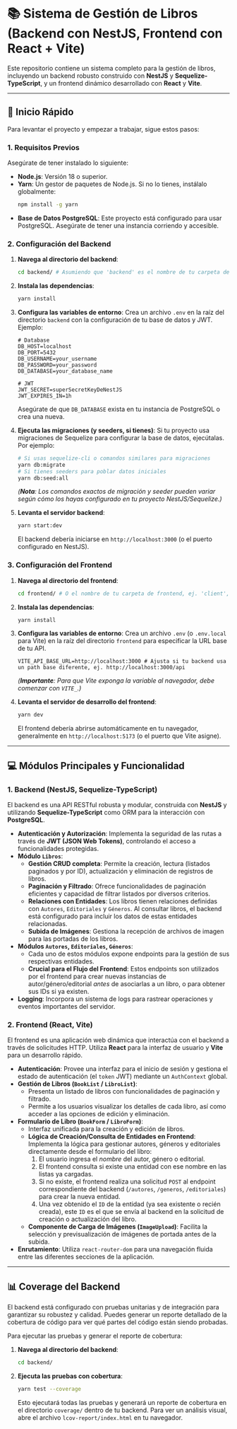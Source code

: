 # 📚 Sistema de Gestión de Libros (Backend con NestJS, Frontend con React + Vite)

Este repositorio contiene un sistema completo para la gestión de libros, incluyendo un backend robusto construido con **NestJS** y **Sequelize-TypeScript**, y un frontend dinámico desarrollado con **React** y **Vite**.

---

## 🚀 Inicio Rápido

Para levantar el proyecto y empezar a trabajar, sigue estos pasos:

### 1. Requisitos Previos

Asegúrate de tener instalado lo siguiente:

* **Node.js**: Versión 18 o superior.
* **Yarn**: Un gestor de paquetes de Node.js. Si no lo tienes, instálalo globalmente:
    ```bash
    npm install -g yarn
    ```
* **Base de Datos PostgreSQL**: Este proyecto está configurado para usar PostgreSQL. Asegúrate de tener una instancia corriendo y accesible.

### 2. Configuración del Backend

1.  **Navega al directorio del backend**:
    ```bash
    cd backend/ # Asumiendo que 'backend' es el nombre de tu carpeta de backend
    ```
2.  **Instala las dependencias**:
    ```bash
    yarn install
    ```
3.  **Configura las variables de entorno**:
    Crea un archivo `.env` en la raíz del directorio `backend` con la configuración de tu base de datos y JWT. Ejemplo:
    ```env
    # Database
    DB_HOST=localhost
    DB_PORT=5432
    DB_USERNAME=your_username
    DB_PASSWORD=your_password
    DB_DATABASE=your_database_name

    # JWT
    JWT_SECRET=superSecretKeyDeNestJS
    JWT_EXPIRES_IN=1h
    ```
    Asegúrate de que `DB_DATABASE` exista en tu instancia de PostgreSQL o crea una nueva.

4.  **Ejecuta las migraciones (y seeders, si tienes)**:
    Si tu proyecto usa migraciones de Sequelize para configurar la base de datos, ejecútalas. Por ejemplo:
    ```bash
    # Si usas sequelize-cli o comandos similares para migraciones
    yarn db:migrate
    # Si tienes seeders para poblar datos iniciales
    yarn db:seed:all
    ```
    *(**Nota**: Los comandos exactos de migración y seeder pueden variar según cómo los hayas configurado en tu proyecto NestJS/Sequelize.)*

5.  **Levanta el servidor backend**:
    ```bash
    yarn start:dev
    ```
    El backend debería iniciarse en `http://localhost:3000` (o el puerto configurado en NestJS).

### 3. Configuración del Frontend

1.  **Navega al directorio del frontend**:
    ```bash
    cd frontend/ # O el nombre de tu carpeta de frontend, ej. 'client', 'app'
    ```
2.  **Instala las dependencias**:
    ```bash
    yarn install
    ```
3.  **Configura las variables de entorno**:
    Crea un archivo `.env` (o `.env.local` para Vite) en la raíz del directorio `frontend` para especificar la URL base de tu API.
    ```env
    VITE_API_BASE_URL=http://localhost:3000 # Ajusta si tu backend usa un path base diferente, ej. http://localhost:3000/api
    ```
    *(**Importante**: Para que Vite exponga la variable al navegador, debe comenzar con `VITE_`.)*

4.  **Levanta el servidor de desarrollo del frontend**:
    ```bash
    yarn dev
    ```
    El frontend debería abrirse automáticamente en tu navegador, generalmente en `http://localhost:5173` (o el puerto que Vite asigne).

---

## 💻 Módulos Principales y Funcionalidad

### 1. Backend (NestJS, Sequelize-TypeScript)

El backend es una API RESTful robusta y modular, construida con **NestJS** y utilizando **Sequelize-TypeScript** como ORM para la interacción con **PostgreSQL**.

* **Autenticación y Autorización**: Implementa la seguridad de las rutas a través de **JWT (JSON Web Tokens)**, controlando el acceso a funcionalidades protegidas.
* **Módulo `Libros`**:
    * **Gestión CRUD completa**: Permite la creación, lectura (listados paginados y por ID), actualización y eliminación de registros de libros.
    * **Paginación y Filtrado**: Ofrece funcionalidades de paginación eficientes y capacidad de filtrar listados por diversos criterios.
    * **Relaciones con Entidades**: Los libros tienen relaciones definidas con `Autores`, `Editoriales` y `Géneros`. Al consultar libros, el backend está configurado para incluir los datos de estas entidades relacionadas.
    * **Subida de Imágenes**: Gestiona la recepción de archivos de imagen para las portadas de los libros.
* **Módulos `Autores`, `Editoriales`, `Géneros`**:
    * Cada uno de estos módulos expone endpoints para la gestión de sus respectivas entidades.
    * **Crucial para el Flujo del Frontend**: Estos endpoints son utilizados por el frontend para crear nuevas instancias de autor/género/editorial *antes* de asociarlas a un libro, o para obtener sus IDs si ya existen.
* **Logging**: Incorpora un sistema de logs para rastrear operaciones y eventos importantes del servidor.

### 2. Frontend (React, Vite)

El frontend es una aplicación web dinámica que interactúa con el backend a través de solicitudes HTTP. Utiliza **React** para la interfaz de usuario y **Vite** para un desarrollo rápido.

* **Autenticación**: Provee una interfaz para el inicio de sesión y gestiona el estado de autenticación (el `token` JWT) mediante un `AuthContext` global.
* **Gestión de Libros (`BookList` / `LibroList`)**:
    * Presenta un listado de libros con funcionalidades de paginación y filtrado.
    * Permite a los usuarios visualizar los detalles de cada libro, así como acceder a las opciones de edición y eliminación.
* **Formulario de Libro (`BookForm` / `LibroForm`)**:
    * Interfaz unificada para la creación y edición de libros.
    * **Lógica de Creación/Consulta de Entidades en Frontend**: Implementa la lógica para gestionar autores, géneros y editoriales directamente desde el formulario del libro:
        1.  El usuario ingresa el *nombre* del autor, género o editorial.
        2.  El frontend consulta si existe una entidad con ese nombre en las listas ya cargadas.
        3.  Si no existe, el frontend realiza una solicitud `POST` al endpoint correspondiente del backend (`/autores`, `/generos`, `/editoriales`) para crear la nueva entidad.
        4.  Una vez obtenido el `ID` de la entidad (ya sea existente o recién creada), este `ID` es el que se envía al backend en la solicitud de creación o actualización del libro.
    * **Componente de Carga de Imágenes (`ImageUpload`)**: Facilita la selección y previsualización de imágenes de portada antes de la subida.
* **Enrutamiento**: Utiliza `react-router-dom` para una navegación fluida entre las diferentes secciones de la aplicación.

---

## 📊 Coverage del Backend

El backend está configurado con pruebas unitarias y de integración para garantizar su robustez y calidad. Puedes generar un reporte detallado de la cobertura de código para ver qué partes del código están siendo probadas.

Para ejecutar las pruebas y generar el reporte de cobertura:

1.  **Navega al directorio del backend**:
    ```bash
    cd backend/
    ```
2.  **Ejecuta las pruebas con cobertura**:
    ```bash
    yarn test --coverage
    ```
    Esto ejecutará todas las pruebas y generará un reporte de cobertura en el directorio `coverage/` dentro de tu backend. Para ver un análisis visual, abre el archivo `lcov-report/index.html` en tu navegador.
